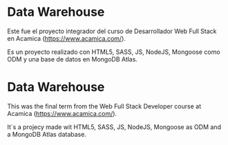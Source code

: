 # Data Warehouse
Este fue el proyecto integrador del curso de Desarrollador Web Full Stack en Acamica (https://www.acamica.com/).

Es un proyecto realizado con HTML5, SASS, JS, NodeJS, Mongoose como ODM y una base de datos en MongoDB Atlas.


# Data Warehouse

This was the final term from the Web Full Stack Developer course at Acamica (https://www.acamica.com/).

It´s a projecy made wit HTML5, SASS, JS, NodeJS, Mongoose as ODM and a MongoDB Atlas database.


